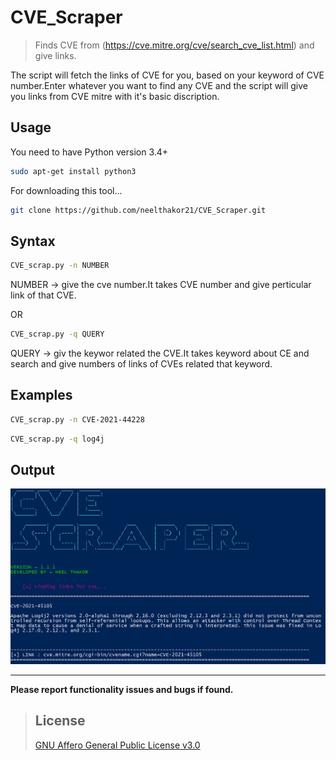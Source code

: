 # CVE_Scraper

> Finds CVE from (https://cve.mitre.org/cve/search_cve_list.html) and give links.

The script will fetch the links of CVE for you, based on your keyword of CVE number.Enter whatever you want to find any CVE and the script will give you links from CVE mitre with it's basic discription.

## Usage

You need to have Python version 3.4+

```bash
sudo apt-get install python3
```

For downloading this tool...

```bash
git clone https://github.com/neelthakor21/CVE_Scraper.git
```

## Syntax

```bash
CVE_scrap.py -n NUMBER
```
NUMBER -> give the cve number.It takes CVE number and give perticular link of that CVE.

OR

```bash
CVE_scrap.py -q QUERY
```
QUERY -> giv the keywor related the CVE.It takes keyword about CE and search and give numbers of links of CVEs related that keyword.

## Examples

```bash
CVE_scrap.py -n CVE-2021-44228
```
```bash
CVE_scrap.py -q log4j
```

## Output

![CVE_scrap output](cve_scraper.png)

----------------------------------------------------------------------------------------------------------------------------------------------------------------------
**Please report functionality issues and bugs if found.**  
> ## License
> [GNU Affero General Public License v3.0](https://www.gnu.org/licenses/agpl-3.0.en.html)
